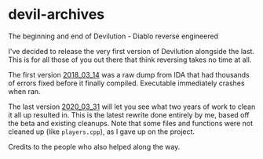 # devil-archives
The beginning and end of Devilution - Diablo reverse engineered

I've decided to release the very first version of Devilution alongside the last. This is for all those of you out there that think reversing takes no time at all.

The first version [2018_03_14](2018_03_14) was a raw dump from IDA that had thousands of errors fixed before it finally compiled. Executable immediately crashes when ran.

The last version [2020_03_31](2020_03_31) will let you see what two years of work to clean it all up resulted in. This is the latest rewrite done entirely by me, based off the beta and existing cleanups. Note that some files and functions were not cleaned up (like `players.cpp`), as I gave up on the project.

Credits to the people who also helped along the way.
